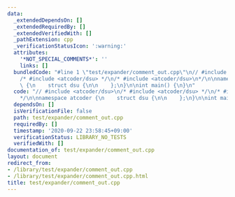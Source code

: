 ```yaml
---
data:
  _extendedDependsOn: []
  _extendedRequiredBy: []
  _extendedVerifiedWith: []
  _pathExtension: cpp
  _verificationStatusIcon: ':warning:'
  attributes:
    '*NOT_SPECIAL_COMMENTS*': ''
    links: []
  bundledCode: "#line 1 \"test/expander/comment_out.cpp\"\n// #include <atcoder/dsu>\n\
    /* #include <atcoder/dsu> */\n/* #include <atcoder/dsu>\n*/\n\nnamespace atcoder\
    \ {\n    struct dsu {\n\n    };\n}\n\nint main() {\n}\n"
  code: "// #include <atcoder/dsu>\n/* #include <atcoder/dsu> */\n/* #include <atcoder/dsu>\n\
    */\n\nnamespace atcoder {\n    struct dsu {\n\n    };\n}\n\nint main() {\n}\n"
  dependsOn: []
  isVerificationFile: false
  path: test/expander/comment_out.cpp
  requiredBy: []
  timestamp: '2020-09-22 23:58:45+09:00'
  verificationStatus: LIBRARY_NO_TESTS
  verifiedWith: []
documentation_of: test/expander/comment_out.cpp
layout: document
redirect_from:
- /library/test/expander/comment_out.cpp
- /library/test/expander/comment_out.cpp.html
title: test/expander/comment_out.cpp
---
```

